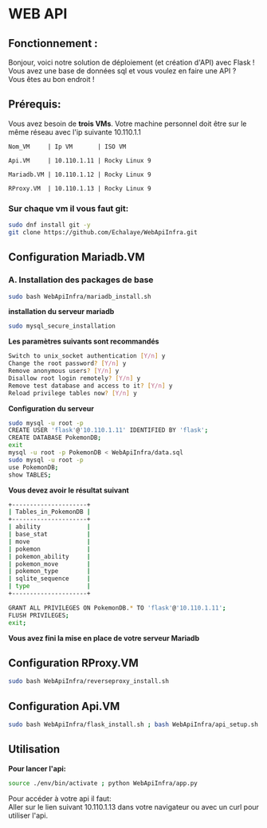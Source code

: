 # WEB API

## Fonctionnement :

Bonjour, voici notre solution de déploiement (et création d'API) avec Flask !  
Vous avez une base de données sql et vous voulez en faire une API ?  
Vous êtes au bon endroit !  

## Prérequis:

Vous avez besoin de **trois VMs**.
Votre machine personnel doit être sur le même réseau avec l'ip suivante 10.110.1.1

```
Nom_VM     | Ip VM       | ISO VM

Api.VM     | 10.110.1.11 | Rocky Linux 9

Mariadb.VM | 10.110.1.12 | Rocky Linux 9

RProxy.VM  | 10.110.1.13 | Rocky Linux 9
```

### Sur chaque vm il vous faut git:
```bash
sudo dnf install git -y  
git clone https://github.com/Echalaye/WebApiInfra.git  
```

## Configuration Mariadb.VM

### A. Installation des packages de base

```bash
sudo bash WebApiInfra/mariadb_install.sh
```

**installation du serveur mariadb**

```bash
sudo mysql_secure_installation
```
**Les paramètres suivants sont recommandés**
```bash
Switch to unix_socket authentication [Y/n] y
Change the root password? [Y/n] y
Remove anonymous users? [Y/n] y
Disallow root login remotely? [Y/n] y
Remove test database and access to it? [Y/n] y
Reload privilege tables now? [Y/n] y
```

**Configuration du serveur**

```bash
sudo mysql -u root -p  
CREATE USER 'flask'@'10.110.1.11' IDENTIFIED BY 'flask';  
CREATE DATABASE PokemonDB;
exit
mysql -u root -p PokemonDB < WebApiInfra/data.sql 
sudo mysql -u root -p  
use PokemonDB;
show TABLES;
```
**Vous devez avoir le résultat suivant**  
```bash
+---------------------+
| Tables_in_PokemonDB |
+---------------------+
| ability             |
| base_stat           |
| move                |
| pokemon             |
| pokemon_ability     |
| pokemon_move        |
| pokemon_type        |
| sqlite_sequence     |
| type                |
+---------------------+
```
```bash
GRANT ALL PRIVILEGES ON PokemonDB.* TO 'flask'@'10.110.1.11';
FLUSH PRIVILEGES;
exit;
```

**Vous avez fini la mise en place de votre serveur Mariadb**

## Configuration RProxy.VM

```bash
sudo bash WebApiInfra/reverseproxy_install.sh
```

## Configuration Api.VM

```bash
sudo bash WebApiInfra/flask_install.sh ; bash WebApiInfra/api_setup.sh
```

## Utilisation

**Pour lancer l'api:**
```bash
source ./env/bin/activate ; python WebApiInfra/app.py
```

Pour accéder à votre api il faut:  
Aller sur le lien suivant 10.110.1.13 dans votre navigateur ou avec un curl pour utiliser l'api.  

